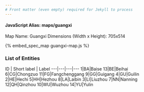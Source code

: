 ```yaml
---
# Front matter (even empty) required for Jekyll to process
---
```


#### JavaScript Alias: maps/guangxi

Map Name: Guangxi
Dimensions (Width x Height): 705x514



{% embed_spec_map guangxi-map.js %}

### List of Entities

ID | Short label | Label
---|---|---|---
1|BA|Baise
13|BE|Beihai
6|CG|Chongzuo
11|FG|Fangchenggang
9|GG|Guigang
4|GU|Guilin
2|HE|Hechi
5|HH|Hezhou
8|LA|Laibin
3|LI|Liuzhou
7|NN|Nanning
12|QH|Qinzhou
10|WU|Wuzhou
14|YU|Yulin
